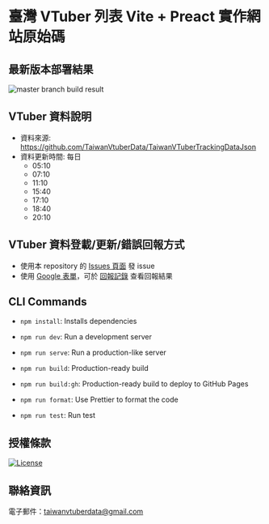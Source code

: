 # 臺灣 VTuber 列表 Vite + Preact 實作網站原始碼

## 最新版本部署結果
![master branch build result](https://github.com/TaiwanVtuberData/TaiwanVTuberData.github.io/actions/workflows/deploy_node_20.yml/badge.svg?branch=master)

## VTuber 資料說明

* 資料來源: <https://github.com/TaiwanVtuberData/TaiwanVTuberTrackingDataJson> 
* 資料更新時間: 每日 
  * 05:10
  * 07:10
  * 11:10
  * 15:40
  * 17:10
  * 18:40
  * 20:10

## VTuber 資料登載/更新/錯誤回報方式
* 使用本 repository 的 [Issues 頁面](https://github.com/TaiwanVtuberData/TaiwanVtuberData.github.io/issues) 發 issue
* 使用 [Google 表單](https://forms.gle/7NVgmgkvfm68qhgh6)，可於 [回報記錄](https://github.com/TaiwanVtuberData/TaiwanVTuberData.github.io/discussions/115) 查看回報結果

## CLI Commands

*   `npm install`: Installs dependencies

*   `npm run dev`: Run a development server

*   `npm run serve`: Run a production-like server

*   `npm run build`: Production-ready build

*   `npm run build:gh`: Production-ready build to deploy to GitHub Pages

*   `npm run format`: Use Prettier to format the code

*   `npm run test`: Run test

## 授權條款

[![License](https://img.shields.io/badge/License-BSD_3--Clause-blue.svg)](https://github.com/TaiwanVtuberData/TaiwanVTuberData.github.io/blob/master/LICENSE)

## 聯絡資訊

電子郵件：taiwanvtuberdata@gmail.com
